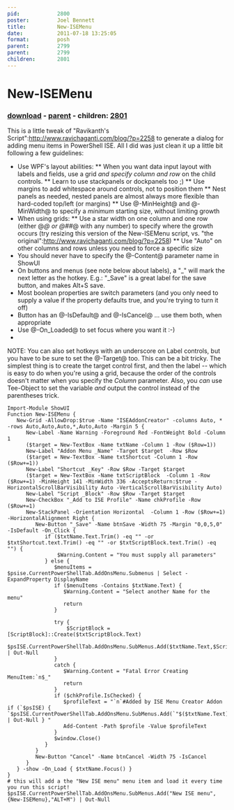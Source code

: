 ```yaml
---
pid:            2800
poster:         Joel Bennett
title:          New-ISEMenu
date:           2011-07-18 13:25:05
format:         posh
parent:         2799
parent:         2799
children:       2801
---
```


# New-ISEMenu

### [download](2800.ps1) - [parent](2799.md) - children: [2801](2801.md)

This is a little tweak of "Ravikanth's Script":http://www.ravichaganti.com/blog/?p=2258 to generate a dialog for adding menu items in PowerShell ISE.  All I did was just clean it up a little bit following a few guidelines:

* Use WPF's layout abilities: 
** When you want data input layout with labels and fields, use a grid *and specify column and row* on the child controls.
** Learn to use stackpanels or dockpanels too ;)
** Use margins to add whitespace around controls, not to position them
** Nest panels as needed, nested panels are almost always more flexible than hard-coded top/left (or margins)
** Use @-MinHeight@ and @-MinWidth@ to specify a _minimum_ starting size, without limiting growth
* When using grids:
** Use a star width on one column and one row (either @*@ or @##*@ with any number) to specify where the growth occurs (try resizing this version of the New-ISEMenu script, vs. "the original":http://www.ravichaganti.com/blog/?p=2258)
** Use "Auto" on other columns and rows unless you need to force a specific size
* You should never have to specify the @-Content@ parameter name in ShowUI
* On buttons and menus (see note below about labels), a "_" will mark the next letter as the hotkey. E.g.: "_Save" is a great label for the save button, and makes Alt+S save.
* Most boolean properties are switch parameters (and you only need to supply a value if the property defaults true, and you're trying to turn it off)
* Button has an @-IsDefault@ and @-IsCancel@ ... use them both, when appropriate
* Use @-On_Loaded@ to set focus where you want it :-)
* 

NOTE: You can also set hotkeys with an underscore on Label controls, but you have to be sure to set the @-Target@ too.  This can be a bit tricky. The simplest thing is to create the target control first, and then the label -- which is easy to do when you're using a grid, because the order of the controls doesn't matter when you specify the _Column_ parameter. Also, you _can_ use Tee-Object to set the variable *and* output the control instead of the parentheses trick.


```posh
Import-Module ShowUI
Function New-ISEMenu {
   New-Grid -AllowDrop:$true -Name "ISEAddonCreator" -columns Auto, * -rows Auto,Auto,Auto,*,Auto,Auto -Margin 5 {
      New-Label -Name Warning -Foreground Red -FontWeight Bold -Column 1
      ($target = New-TextBox -Name txtName -Column 1 -Row ($Row=1))
      New-Label "Addon Menu _Name" -Target $target  -Row $Row
      ($target = New-TextBox -Name txtShortcut -Column 1 -Row ($Row+=1))
      New-Label "Shortcut _Key" -Row $Row -Target $target
      ($target = New-TextBox -Name txtScriptBlock  -Column 1 -Row ($Row+=1) -MinHeight 141 -MinWidth 336 -AcceptsReturn:$true -HorizontalScrollBarVisibility Auto -VerticalScrollBarVisibility Auto)
      New-Label "Script _Block" -Row $Row -Target $target
      New-CheckBox "_Add to ISE Profile" -Name chkProfile -Row ($Row+=1)
      New-StackPanel -Orientation Horizontal  -Column 1 -Row ($Row+=1) -HorizontalAlignment Right {
         New-Button "_Save" -Name btnSave -Width 75 -Margin "0,0,5,0" -IsDefault -On_Click {
            if ($txtName.Text.Trim() -eq "" -or $txtShortcut.text.Trim() -eq "" -or $txtScriptBlock.text.Trim() -eq "") {
                $Warning.Content = "You must supply all parameters"
            } else {
               $menuItems = $psise.CurrentPowerShellTab.AddOnsMenu.Submenus | Select -ExpandProperty DisplayName
               if ($menuItems -Contains $txtName.Text) {
                  $Warning.Content = "Select another Name for the menu"
                  return
               }            
               
               try {
                   $ScriptBlock = [ScriptBlock]::Create($txtScriptBlock.Text)
                   $psISE.CurrentPowerShellTab.AddOnsMenu.SubMenus.Add($txtName.Text,$ScriptBlock,$txtShortcut.Text) | Out-Null
               }
               catch {
                  $Warning.Content = "Fatal Error Creating MenuItem:`n$_"
                  return
               }
               if ($chkProfile.IsChecked) {
                  $profileText = "`n`#Added by ISE Menu Creator Addon if (`$psISE) { `$psISE.CurrentPowerShellTab.AddOnsMenu.SubMenus.Add(`"$($txtName.Text)`",`{$ScriptBlock`},`"$($txtShortcut.Text)`") | Out-Null } "
                  Add-Content -Path $profile -Value $profileText
               }
               $window.Close()
            }
         }
         New-Button "Cancel" -Name btnCancel -Width 75 -IsCancel
      }
   } -show -On_Load { $txtName.Focus() }
}
# this will add a the "New ISE menu" menu item and load it every time you run this script!
$psISE.CurrentPowerShellTab.AddOnsMenu.SubMenus.Add("New ISE menu",{New-ISEMenu},"ALT+M") | Out-Null
```
